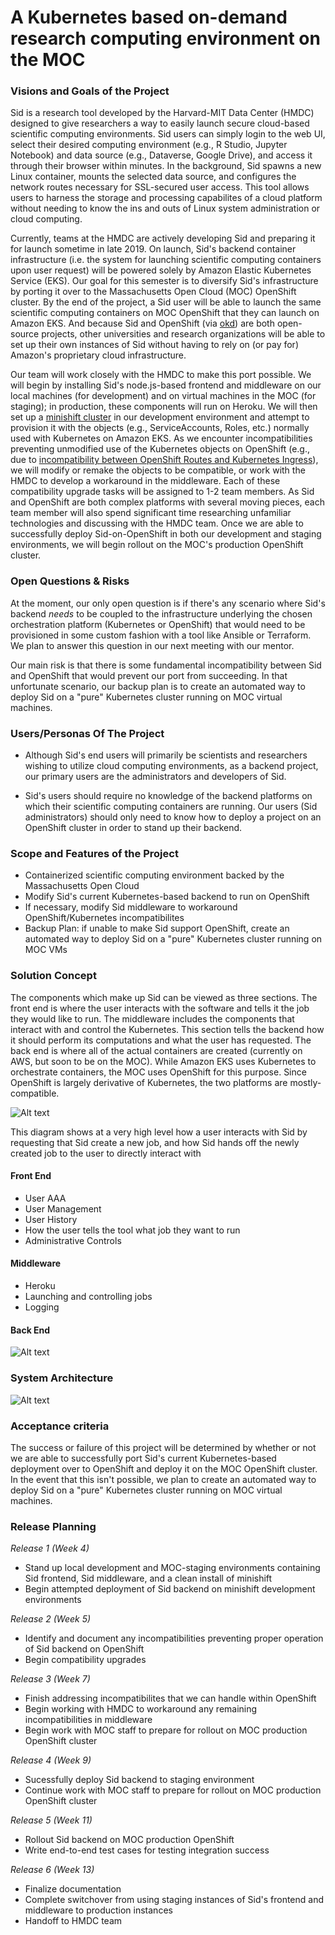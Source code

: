 # A Kubernetes based on-demand research computing environment on the MOC

### Visions and Goals of the Project
Sid is a research tool developed by the Harvard-MIT Data Center (HMDC) designed to give researchers a way to easily launch secure cloud-based scientific computing environments. Sid users can simply login to the web UI, select their desired computing environment (e.g., R Studio, Jupyter Notebook) and data source (e.g., Dataverse, Google Drive), and access it through their browser within minutes. In the background, Sid spawns a new Linux container, mounts the selected data source, and configures the network routes necessary for SSL-secured user access. This tool allows users to harness the storage and processing capabilites of a cloud platform without needing to know the ins and outs of Linux system administration or cloud computing.

Currently, teams at the HMDC are actively developing Sid and preparing it for launch sometime in late 2019. On launch, Sid's backend container infrastructure (i.e. the system for launching scientific computing containers upon user request) will be powered solely by Amazon Elastic Kubernetes Service (EKS). Our goal for this semester is to diversify Sid's infrastructure by porting it over to the Massachusetts Open Cloud (MOC) OpenShift cluster. By the end of the project, a Sid user will be able to launch the same scientific computing containers on MOC OpenShift that they can launch on Amazon EKS. And because Sid and OpenShift (via [okd](https://www.okd.io/)) are both open-source projects, other universities and research organizations will be able to set up their own instances of Sid without having to rely on (or pay for) Amazon's proprietary cloud infrastructure.

Our team will work closely with the HMDC to make this port possible. We will begin by installing Sid's node.js-based frontend and middleware on our local machines (for development) and on virtual machines in the MOC (for staging); in production, these components will run on Heroku. We will then set up a [minishift cluster](https://www.okd.io/minishift/) in our development environment and attempt to provision it with the objects (e.g., ServiceAccounts, Roles, etc.) normally used with Kubernetes on Amazon EKS. As we encounter incompatibilities preventing unmodified use of the Kubernetes objects on OpenShift (e.g., due to [incompatibility between OpenShift Routes and Kubernetes Ingress](https://blog.openshift.com/kubernetes-ingress-vs-openshift-route/)), we will modify or remake the objects to be compatible, or work with the HMDC to develop a workaround in the middleware. Each of these compatibility upgrade tasks will be assigned to 1-2 team members. As Sid and OpenShift are both complex platforms with several moving pieces, each team member will also spend significant time researching unfamiliar technologies and discussing with the HMDC team. Once we are able to successfully deploy Sid-on-OpenShift in both our development and staging environments, we will begin rollout on the MOC's production OpenShift cluster. 

### Open Questions & Risks
At the moment, our only open question is if there's any scenario where Sid's backend *needs* to be coupled to the infrastructure underlying the chosen orchestration platform (Kubernetes or OpenShift) that would need to be provisioned in some custom fashion with a tool like Ansible or Terraform. We plan to answer this question in our next meeting with our mentor.

Our main risk is that there is some fundamental incompatibility between Sid and OpenShift that would prevent our port from succeeding. In that unfortunate scenario, our backup plan is to create an automated way to deploy Sid on a "pure" Kubernetes cluster running on MOC virtual machines.

### Users/Personas Of The Project
- Although Sid's end users will primarily be scientists and researchers wishing to utilize cloud computing environments, as a backend project, our primary users are the administrators and developers of Sid.

- Sid's users should require no knowledge of the backend platforms on which their scientific computing containers are running. Our users (Sid administrators) should only need to know how to deploy a project on an OpenShift cluster in order to stand up their backend.

### Scope and Features of the Project
- Containerized scientific computing environment backed by the Massachusetts Open Cloud
- Modify Sid's current Kubernetes-based backend to run on OpenShift
- If necessary, modify Sid middleware to workaround OpenShift/Kubernetes incompatibilites
- Backup Plan: if unable to make Sid support OpenShift, create an automated way to deploy Sid on a "pure" Kubernetes cluster running on MOC VMs

### Solution Concept
The components which make up Sid can be viewed as three sections.  The front end is where the user interacts with the software and tells it the job they would like to run.  The middleware includes the components that interact with and control the Kubernetes. This section tells the backend how it should perform its computations and what the user has requested. The back end is where all of the actual containers are created (currently on AWS, but soon to be on the MOC). While Amazon EKS uses Kubernetes to orchestrate containers, the MOC uses OpenShift for this purpose. Since OpenShift is largely derivative of Kubernetes, the two platforms are mostly-compatible.

![Alt text](https://github.com/BU-NU-CLOUD-F19/A_Kubernetes_based_on-demand_research_computing_environment_on_the_MOC/blob/master/images/front_middle_back.png)

This diagram shows at a very high level how a user interacts with Sid by requesting that Sid create a new job, and how Sid hands off the newly created job to the user to directly interact with

#### Front End 
- User AAA
- User Management
- User History
- How the user tells the tool what job they want to run
- Administrative Controls

#### Middleware 
- Heroku
- Launching and controlling jobs
- Logging

#### Back End 
![Alt text](https://github.com/BU-NU-CLOUD-F19/A_Kubernetes_based_on-demand_research_computing_environment_on_the_MOC/blob/master/images/layers.png)

### System Architecture
![Alt text](https://github.com/BU-NU-CLOUD-F19/A_Kubernetes_based_on-demand_research_computing_environment_on_the_MOC/blob/master/images/diagram.png)

### Acceptance criteria
The success or failure of this project will be determined by whether or not we are able to successfully port Sid's current Kubernetes-based deployment over to OpenShift and deploy it on the MOC OpenShift cluster. In the event that this isn't possible, we plan to create an automated way to deploy Sid on a "pure" Kubernetes cluster running on MOC virtual machines.

### Release Planning
*Release 1 (Week 4)*
- Stand up local development and MOC-staging environments containing Sid frontend, Sid middleware, and a clean install of minishift
- Begin attempted deployment of Sid backend on minishift development environments
  
 *Release 2 (Week 5)*
- Identify and document any incompatibilities preventing proper operation of Sid backend on OpenShift
- Begin compatibility upgrades

*Release 3 (Week 7)*
- Finish addressing incompatibilites that we can handle within OpenShift
- Begin working with HMDC to workaround any remaining incompatibilities in middleware
- Begin work with MOC staff to prepare for rollout on MOC production OpenShift cluster
    
*Release 4 (Week 9)*
- Sucessfully deploy Sid backend to staging environment
- Continue work with MOC staff to prepare for rollout on MOC production OpenShift cluster
    
*Release 5 (Week 11)*
- Rollout Sid backend on MOC production OpenShift
- Write end-to-end test cases for testing integration success
    
*Release 6 (Week 13)*
- Finalize documentation
- Complete switchover from using staging instances of Sid's frontend and middleware to production instances
- Handoff to HMDC team
